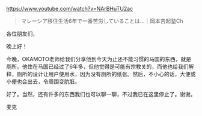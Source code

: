 https://www.youtube.com/watch?v=NArBHuTU2ac

> マレーシア移住生活6年で一番苦労していることは…｜岡本吉起塾Ch 
 
各位朋友们，

晚上好！

今晚，OKAMOTO老师给我们分享他到今天为止还不能习惯的马国的东西，就是厕所。他住在马国已经过了6年多，但他觉得是可能有宗教关的，而他也给我们解释，厕所的设计让用户使用水，因为没有厕所的纸张。然后，不小心的话，大便或小便也会出去，令周围变肮脏。

好了。当然，还有许多的东西我们也可以聊一聊，不过我已在这里停止了。谢谢。

麦克
